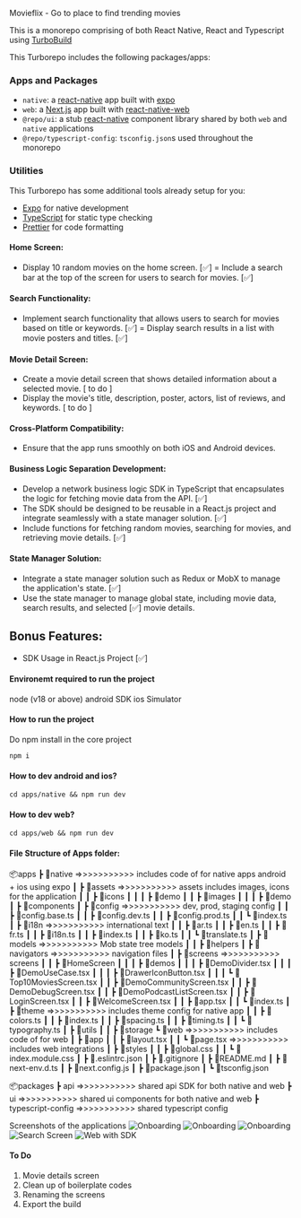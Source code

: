 Movieflix - Go to place to find trending movies


This is a monorepo comprising of both React Native, React and Typescript using [TurboBuild](https://turbo.build/)



This Turborepo includes the following packages/apps:

### Apps and Packages

- `native`: a [react-native](https://reactnative.dev/) app built with [expo](https://docs.expo.dev/)
- `web`: a [Next.js](https://nextjs.org/) app built with [react-native-web](https://necolas.github.io/react-native-web/)
- `@repo/ui`: a stub [react-native](https://reactnative.dev/) component library shared by both `web` and `native` applications
- `@repo/typescript-config`: `tsconfig.json`s used throughout the monorepo


### Utilities

This Turborepo has some additional tools already setup for you:

- [Expo](https://docs.expo.dev/) for native development
- [TypeScript](https://www.typescriptlang.org/) for static type checking
- [Prettier](https://prettier.io) for code formatting


#### Home Screen:
- Display 10 random movies on the home screen. [✅]
= Include a search bar at the top of the screen for users to search for movies. [✅]
#### Search Functionality:
- Implement search functionality that allows users to search for movies based on title or keywords. [✅]
= Display search results in a list with movie posters and titles. [✅]
#### Movie Detail Screen:
- Create a movie detail screen that shows detailed information about a selected movie. [ to do ]
- Display the movie&#39;s title, description, poster, actors, list of reviews, and keywords. [ to do ]
#### Cross-Platform Compatibility:
- Ensure that the app runs smoothly on both iOS and Android devices.
#### Business Logic Separation Development:
- Develop a network business logic SDK in TypeScript that encapsulates the logic for fetching movie data
from the API. [✅]
- The SDK should be designed to be reusable in a React.js project and integrate seamlessly with a state
manager solution. [✅]
- Include functions for fetching random movies, searching for movies, and retrieving movie details. [✅]
#### State Manager Solution:
- Integrate a state manager solution such as Redux or MobX to manage the application&#39;s state. [✅]
- Use the state manager to manage global state, including movie data, search results, and selected [✅]
movie details.
## Bonus Features:
- SDK Usage in React.js Project [✅]



#### Environemt required to run the project
 node (v18 or above)
 android SDK
 ios Simulator 

 #### How to run the project
Do npm install in the core project
 ```
 npm i 
 ```

 #### How to dev android and ios?

```
cd apps/native && npm run dev
```

#### How to dev web?
```
cd apps/web && npm run dev
```

#### File Structure of Apps folder: 
📦apps
 ┣ 📂native =>>>>>>>>>>> includes code of for native apps android + ios using expo
 ┃ ┣ 📂assets =>>>>>>>>>>> assets includes images, icons for the application
 ┃ ┃ ┣ 📂icons
 ┃ ┃ ┃ ┣ 📂demo
 ┃ ┃ ┣ 📂images
 ┃ ┃ ┃ ┣ 📂demo
 ┃ ┣ 📂components
 ┃ ┣ 📂config  =>>>>>>>>>>> dev, prod, staging config
 ┃ ┃ ┣ 📜config.base.ts
 ┃ ┃ ┣ 📜config.dev.ts
 ┃ ┃ ┣ 📜config.prod.ts
 ┃ ┃ ┗ 📜index.ts
 ┃ ┣ 📂i18n  =>>>>>>>>>>> international text
 ┃ ┃ ┣ 📜ar.ts
 ┃ ┃ ┣ 📜en.ts
 ┃ ┃ ┣ 📜fr.ts
 ┃ ┃ ┣ 📜i18n.ts
 ┃ ┃ ┣ 📜index.ts
 ┃ ┃ ┣ 📜ko.ts
 ┃ ┃ ┗ 📜translate.ts
 ┃ ┣ 📂models =>>>>>>>>>>> Mob state tree models
 ┃ ┃ ┣ 📂helpers
 ┃ ┣ 📂navigators =>>>>>>>>>>> navigation files
 ┃ ┣ 📂screens =>>>>>>>>>>> screens 
 ┃ ┃ ┣ 📂HomeScreen
 ┃ ┃ ┃ ┣ 📂demos
 ┃ ┃ ┃ ┣ 📜DemoDivider.tsx
 ┃ ┃ ┃ ┣ 📜DemoUseCase.tsx
 ┃ ┃ ┃ ┣ 📜DrawerIconButton.tsx
 ┃ ┃ ┃ ┗ 📜Top10MoviesScreen.tsx
 ┃ ┃ ┣ 📜DemoCommunityScreen.tsx
 ┃ ┃ ┣ 📜DemoDebugScreen.tsx
 ┃ ┃ ┣ 📜DemoPodcastListScreen.tsx
 ┃ ┃ ┣ 📜LoginScreen.tsx
 ┃ ┃ ┣ 📜WelcomeScreen.tsx
 ┃ ┃ ┣ 📜app.tsx
 ┃ ┃ ┗ 📜index.ts
 ┃ ┣ 📂theme   =>>>>>>>>>>> includes theme config for native app
 ┃ ┃ ┣ 📜colors.ts
 ┃ ┃ ┣ 📜index.ts
 ┃ ┃ ┣ 📜spacing.ts
 ┃ ┃ ┣ 📜timing.ts
 ┃ ┃ ┗ 📜typography.ts
 ┃ ┣ 📂utils
 ┃ ┃ ┣ 📂storage
 ┗ 📂web   =>>>>>>>>>>> includes code of for web
 ┃ ┣ 📂app
 ┃ ┃ ┣ 📜layout.tsx
 ┃ ┃ ┗ 📜page.tsx =>>>>>>>>>>> includes web integrations
 ┃ ┣ 📂styles
 ┃ ┃ ┣ 📜global.css
 ┃ ┃ ┗ 📜index.module.css
 ┃ ┣ 📜.eslintrc.json
 ┃ ┣ 📜.gitignore
 ┃ ┣ 📜README.md
 ┃ ┣ 📜next-env.d.ts
 ┃ ┣ 📜next.config.js
 ┃ ┣ 📜package.json
 ┃ ┗ 📜tsconfig.json




 📦packages
 ┣ api =>>>>>>>>>>> shared api SDK for both native and web
 ┣ ui =>>>>>>>>>>> shared ui components for both native and web
 ┣ typescript-config =>>>>>>>>>>> shared typescript config


Screenshots of the applications
![Onboarding](./docs/images/Screenshot%202024-04-14%20at%209.14.19 AM.png "Onboarding")
![Onboarding](./docs/images/Screenshot%202024-04-14%20at%209.15.04 AM.png "Onboarding")
![Onboarding](./docs/images/Screenshot%202024-04-14%20at%209.15.14 AM.png "Onboarding")
![Search Screen](./docs/images/Screenshot%202024-04-14%20at%209.18.27 AM.png "Search Screen")
![Web with SDK](./docs/images/Screenshot%202024-04-14%20at%209.42.47 AM.png "Integrating web with SDK")




 #### To Do
  1. Movie details screen
  2. Clean up of boilerplate codes
  3. Renaming the screens
  4. Export the build
